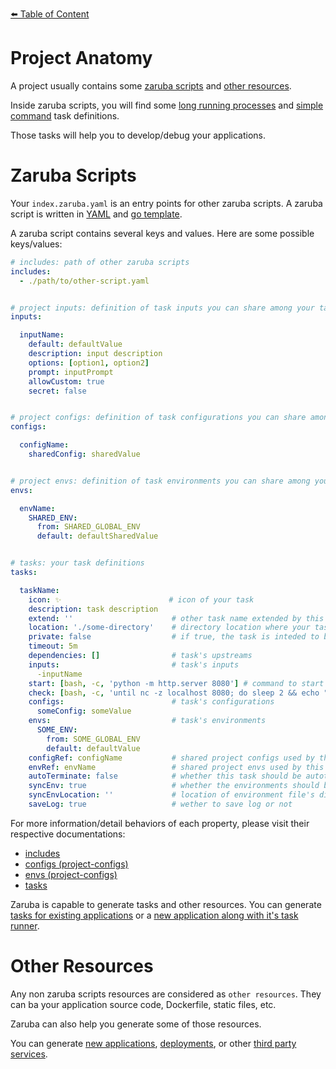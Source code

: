 [⬅️ Table of Content](../../README.md)

# Project Anatomy

A project usually contains some [zaruba scripts](#zaruba-scripts) and [other resources](#other-resources).

Inside zaruba scripts, you will find some [long running processes](task/long-running-process.md) and [simple command](task/simple-command.md) task definitions.

Those tasks will help you to develop/debug your applications.

# Zaruba Scripts

Your `index.zaruba.yaml` is an entry points for other zaruba scripts. A zaruba script is written in [YAML](https://yaml.org) and [go template](https://pkg.go.dev/text/template). 

A zaruba script contains several keys and values. Here are some possible keys/values:


```yaml
# includes: path of other zaruba scripts
includes:
  - ./path/to/other-script.yaml


# project inputs: definition of task inputs you can share among your tasks
inputs:

  inputName:
    default: defaultValue
    description: input description
    options: [option1, option2]
    prompt: inputPrompt
    allowCustom: true
    secret: false


# project configs: definition of task configurations you can share among your tasks
configs:

  configName:
    sharedConfig: sharedValue


# project envs: definition of task environments you can share among your tasks
envs:

  envName:
    SHARED_ENV:
      from: SHARED_GLOBAL_ENV
      default: defaultSharedValue


# tasks: your task definitions
tasks:

  taskName:
    icon: ✨                        # icon of your task
    description: task description
    extend: ''                      # other task name extended by this task. for multiple extension, use `extends` instead
    location: './some-directory'    # directory location where your task should run on
    private: false                  # if true, the task is inteded to be extended instead of run directly
    timeout: 5m
    dependencies: []                # task's upstreams
    inputs:                         # task's inputs
      -inputName
    start: [bash, -c, 'python -m http.server 8080'] # command to start simple-command/long running process
    check: [bash, -c, 'until nc -z localhost 8080; do sleep 2 && echo "not ready"; done && echo "ready"'] # command to check readiness of long-running process
    configs:                        # task's configurations
      someConfig: someValue
    envs:                           # task's environments
      SOME_ENV:
        from: SOME_GLOBAL_ENV
        default: defaultValue
    configRef: configName           # shared project configs used by this task
    envRef: envName                 # shared project envs used by this task
    autoTerminate: false            # whether this task should be autoterminated or not
    syncEnv: true                   # whether the environments should be synchronized when running `zaruba please syncEnv` or not
    syncEnvLocation: ''             # location of environment file's directory. If not set, `location` will be used
    saveLog: true                   # wether to save log or not
```

For more information/detail behaviors of each property, please visit their respective documentations:

* [includes](./includes.md)
* [configs (project-configs)](./project-configs.md)
* [envs (project-configs)](./project-envs.md)
* [tasks](./task/README.md)

Zaruba is capable to generate tasks and other resources. You can generate [tasks for existing applications](../../use-cases/add-runner-for-existing-application/README.md) or a [new application along with it's task runner](../../use-cases/generate-new-application/README.md).

# Other Resources

Any non zaruba scripts resources are considered as `other resources`. They can ba your application source code, Dockerfile, static files, etc.

Zaruba can also help you generate some of those resources.

You can generate [new applications](../../use-cases/generate-new-application/README.md), [deployments](../../use-cases/generate-new-application/add-application-deployment.md), or other [third party services](../../use-cases/add-third-party-service/README.md).